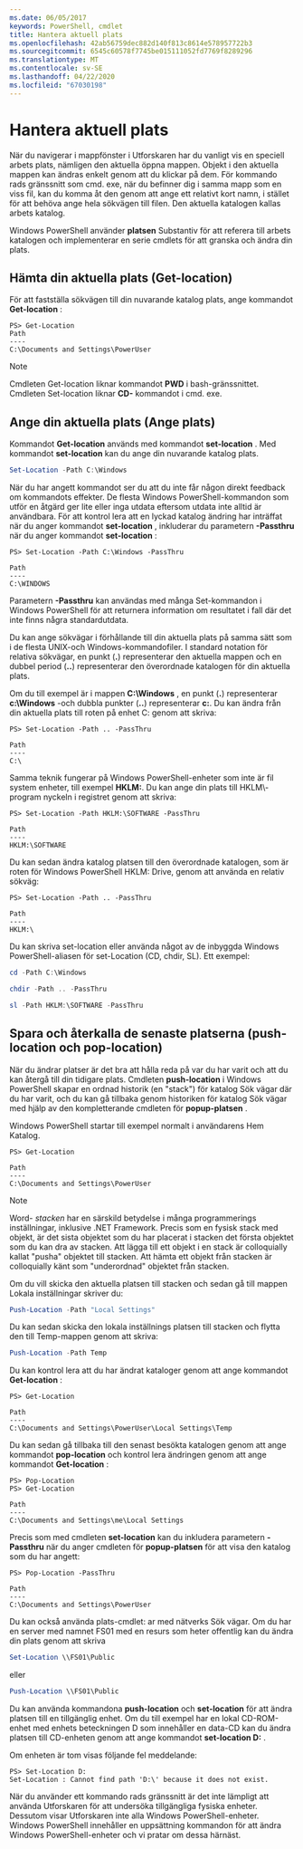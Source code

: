 ```yaml
---
ms.date: 06/05/2017
keywords: PowerShell, cmdlet
title: Hantera aktuell plats
ms.openlocfilehash: 42ab56759dec882d140f813c8614e578957722b3
ms.sourcegitcommit: 6545c60578f7745be015111052fd7769f8289296
ms.translationtype: MT
ms.contentlocale: sv-SE
ms.lasthandoff: 04/22/2020
ms.locfileid: "67030198"
---
```

# <a name="managing-current-location"></a>Hantera aktuell plats

När du navigerar i mappfönster i Utforskaren har du vanligt vis en speciell arbets plats, nämligen den aktuella öppna mappen. Objekt i den aktuella mappen kan ändras enkelt genom att du klickar på dem. För kommando rads gränssnitt som cmd. exe, när du befinner dig i samma mapp som en viss fil, kan du komma åt den genom att ange ett relativt kort namn, i stället för att behöva ange hela sökvägen till filen. Den aktuella katalogen kallas arbets katalog.

Windows PowerShell använder **platsen** Substantiv för att referera till arbets katalogen och implementerar en serie cmdlets för att granska och ändra din plats.

## <a name="getting-your-current-location-get-location"></a>Hämta din aktuella plats (Get-location)

För att fastställa sökvägen till din nuvarande katalog plats, ange kommandot **Get-location** :

```
PS> Get-Location
Path
----
C:\Documents and Settings\PowerUser
```

> [!NOTE]
> Cmdleten Get-location liknar kommandot **PWD** i bash-gränssnittet. Cmdleten Set-location liknar **CD-** kommandot i cmd. exe.

## <a name="setting-your-current-location-set-location"></a>Ange din aktuella plats (Ange plats)

Kommandot **Get-location** används med kommandot **set-location** . Med kommandot **set-location** kan du ange din nuvarande katalog plats.

```powershell
Set-Location -Path C:\Windows
```

När du har angett kommandot ser du att du inte får någon direkt feedback om kommandots effekter. De flesta Windows PowerShell-kommandon som utför en åtgärd ger lite eller inga utdata eftersom utdata inte alltid är användbara. För att kontrol lera att en lyckad katalog ändring har inträffat när du anger kommandot **set-location** , inkluderar du parametern **-Passthru** när du anger kommandot **set-location** :

```
PS> Set-Location -Path C:\Windows -PassThru

Path
----
C:\WINDOWS
```

Parametern **-Passthru** kan användas med många Set-kommandon i Windows PowerShell för att returnera information om resultatet i fall där det inte finns några standardutdata.

Du kan ange sökvägar i förhållande till din aktuella plats på samma sätt som i de flesta UNIX-och Windows-kommandofiler. I standard notation för relativa sökvägar, en punkt (**.**) representerar den aktuella mappen och en dubbel period (**..**) representerar den överordnade katalogen för din aktuella plats.

Om du till exempel är i mappen **C:\\Windows** , en punkt (**.**) representerar **c:\\Windows** -och dubbla punkter (**..**) representerar **c:**. Du kan ändra från din aktuella plats till roten på enhet C: genom att skriva:

```
PS> Set-Location -Path .. -PassThru

Path
----
C:\
```

Samma teknik fungerar på Windows PowerShell-enheter som inte är fil system enheter, till exempel **HKLM:**. Du kan ange din plats till HKLM\\-program nyckeln i registret genom att skriva:

```
PS> Set-Location -Path HKLM:\SOFTWARE -PassThru

Path
----
HKLM:\SOFTWARE
```

Du kan sedan ändra katalog platsen till den överordnade katalogen, som är roten för Windows PowerShell HKLM: Drive, genom att använda en relativ sökväg:

```
PS> Set-Location -Path .. -PassThru

Path
----
HKLM:\
```

Du kan skriva set-location eller använda något av de inbyggda Windows PowerShell-aliasen för set-Location (CD, chdir, SL). Ett exempel:

```powershell
cd -Path C:\Windows
```

```powershell
chdir -Path .. -PassThru
```

```powershell
sl -Path HKLM:\SOFTWARE -PassThru
```

## <a name="saving-and-recalling-recent-locations-push-location-and-pop-location"></a>Spara och återkalla de senaste platserna (push-location och pop-location)

När du ändrar platser är det bra att hålla reda på var du har varit och att du kan återgå till din tidigare plats. Cmdleten **push-location** i Windows PowerShell skapar en ordnad historik (en "stack") för katalog Sök vägar där du har varit, och du kan gå tillbaka genom historiken för katalog Sök vägar med hjälp av den kompletterande cmdleten för **popup-platsen** .

Windows PowerShell startar till exempel normalt i användarens Hem Katalog.

```
PS> Get-Location

Path
----
C:\Documents and Settings\PowerUser
```

> [!NOTE]
> Word- *stacken* har en särskild betydelse i många programmerings inställningar, inklusive .NET Framework. Precis som en fysisk stack med objekt, är det sista objektet som du har placerat i stacken det första objektet som du kan dra av stacken. Att lägga till ett objekt i en stack är colloquially kallat "pusha" objektet till stacken. Att hämta ett objekt från stacken är colloquially känt som "underordnad" objektet från stacken.

Om du vill skicka den aktuella platsen till stacken och sedan gå till mappen Lokala inställningar skriver du:

```powershell
Push-Location -Path "Local Settings"
```

Du kan sedan skicka den lokala inställnings platsen till stacken och flytta den till Temp-mappen genom att skriva:

```powershell
Push-Location -Path Temp
```

Du kan kontrol lera att du har ändrat kataloger genom att ange kommandot **Get-location** :

```
PS> Get-Location

Path
----
C:\Documents and Settings\PowerUser\Local Settings\Temp
```

Du kan sedan gå tillbaka till den senast besökta katalogen genom att ange kommandot **pop-location** och kontrol lera ändringen genom att ange kommandot **Get-location** :

```
PS> Pop-Location
PS> Get-Location

Path
----
C:\Documents and Settings\me\Local Settings
```

Precis som med cmdleten **set-location** kan du inkludera parametern **-Passthru** när du anger cmdleten för **popup-platsen** för att visa den katalog som du har angett:

```
PS> Pop-Location -PassThru

Path
----
C:\Documents and Settings\PowerUser
```

Du kan också använda plats-cmdlet: ar med nätverks Sök vägar. Om du har en server med namnet FS01 med en resurs som heter offentlig kan du ändra din plats genom att skriva

```powershell
Set-Location \\FS01\Public
```

eller

```powershell
Push-Location \\FS01\Public
```

Du kan använda kommandona **push-location** och **set-location** för att ändra platsen till en tillgänglig enhet. Om du till exempel har en lokal CD-ROM-enhet med enhets beteckningen D som innehåller en data-CD kan du ändra platsen till CD-enheten genom att ange kommandot **set-location D:** .

Om enheten är tom visas följande fel meddelande:

```
PS> Set-Location D:
Set-Location : Cannot find path 'D:\' because it does not exist.
```

När du använder ett kommando rads gränssnitt är det inte lämpligt att använda Utforskaren för att undersöka tillgängliga fysiska enheter. Dessutom visar Utforskaren inte alla Windows PowerShell-enheter. Windows PowerShell innehåller en uppsättning kommandon för att ändra Windows PowerShell-enheter och vi pratar om dessa härnäst.
